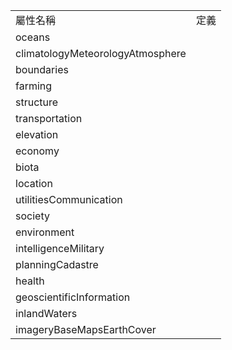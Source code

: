 <table><tr><td>屬性名稱</td><td>定義</td></tr><tr>
                <td>oceans</td>
                <td></td>
            </tr><tr>
                <td>climatologyMeteorologyAtmosphere</td>
                <td></td>
            </tr><tr>
                <td>boundaries</td>
                <td></td>
            </tr><tr>
                <td>farming</td>
                <td></td>
            </tr><tr>
                <td>structure</td>
                <td></td>
            </tr><tr>
                <td>transportation</td>
                <td></td>
            </tr><tr>
                <td>elevation</td>
                <td></td>
            </tr><tr>
                <td>economy</td>
                <td></td>
            </tr><tr>
                <td>biota</td>
                <td></td>
            </tr><tr>
                <td>location</td>
                <td></td>
            </tr><tr>
                <td>utilitiesCommunication</td>
                <td></td>
            </tr><tr>
                <td>society</td>
                <td></td>
            </tr><tr>
                <td>environment</td>
                <td></td>
            </tr><tr>
                <td>intelligenceMilitary</td>
                <td></td>
            </tr><tr>
                <td>planningCadastre</td>
                <td></td>
            </tr><tr>
                <td>health</td>
                <td></td>
            </tr><tr>
                <td>geoscientificInformation</td>
                <td></td>
            </tr><tr>
                <td>inlandWaters</td>
                <td></td>
            </tr><tr>
                <td>imageryBaseMapsEarthCover</td>
                <td></td>
            </tr></table>